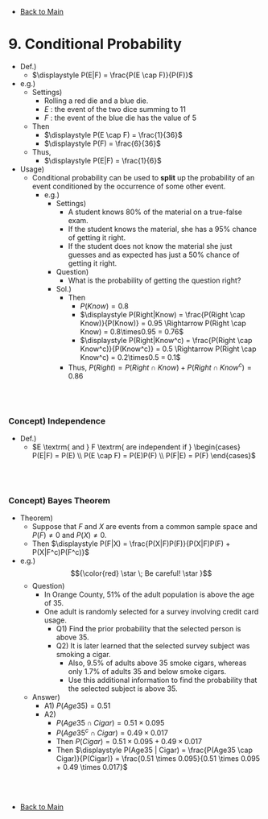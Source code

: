 - [Back to Main](../main.md)

# 9. Conditional Probability
- Def.)
  - $`\displaystyle P(E|F) = \frac{P(E \cap F)}{P(F)}`$
- e.g.)
  - Settings)
    - Rolling a red die and a blue die.
    - $`E`$ : the event of the two dice summing to 11
    - $`F`$ : the event of the blue die has the value of 5
  - Then
    - $`\displaystyle P(E \cap F) = \frac{1}{36}`$
    - $`\displaystyle P(F) = \frac{6}{36}`$
  - Thus,    
    - $`\displaystyle P(E|F) = \frac{1}{6}`$
- Usage)
  - Conditional probability can be used to **split** up the probability of an event conditioned by the occurrence of some other event.
    - e.g.)
      - Settings)
        - A student knows 80% of the material on a true-false exam.
        - If the student knows the material, she has a 95% chance of getting it right.
        - If the student does not know the material she just guesses and as expected has just a 50% chance of getting it right.
      - Question)
        - What is the probability of getting the question right?
      - Sol.)
        - Then
          - $`P(Know) = 0.8`$
          - $`\displaystyle P(Right|Know) = \frac{P(Right \cap Know)}{P(Know)} = 0.95 \Rightarrow P(Right \cap Know) = 0.8\times0.95 = 0.76`$
          - $`\displaystyle P(Right|Know^c) = \frac{P(Right \cap Know^c)}{P(Know^c)} = 0.5 \Rightarrow P(Right \cap Know^c) = 0.2\times0.5 = 0.1`$
        - Thus, $`P(Right) = P(Right \cap Know) + P(Right \cap Know^c) = 0.86`$

<br><br>

### Concept) Independence
- Def.)
  - $`E \textrm{ and } F \textrm{ are independent if } \begin{cases}
    P(E|F) = P(E) \\ P(E \cap F) = P(E)P(F) \\ P(F|E) = P(F)
  \end{cases}`$

<br><br>

### Concept) Bayes Theorem
- Theorem)
  - Suppose that $`F`$ and $`X`$ are events from a common sample space and $`P(F) \ne 0`$ and $`P(X) \ne 0`$.
  - Then $`\displaystyle P(F|X) = \frac{P(X|F)P(F)}{P(X|F)P(F) + P(X|F^c)P(F^c)}`$
- e.g.) $${\color{red} \star \; Be careful! \star }$$
  - Question)
    - In Orange County, 51% of the adult population is above the age of 35. 
    - One adult is randomly selected for a survey involving credit card usage.
      - Q1) Find the prior probability that the selected person is above 35.
      - Q2) It is later learned that the selected survey subject was smoking a cigar. 
        - Also, 9.5% of adults above 35 smoke cigars, whereas only 1.7% of adults 35 and below smoke cigars. 
        - Use this additional information to find the probability that the selected subject is above 35.
  - Answer)
    - A1) $`P(Age35) = 0.51`$
    - A2)
      - $`P(Age35 \cap Cigar) = 0.51 \times 0.095`$
      - $`P(Age35^c \cap Cigar) = 0.49 \times 0.017`$
      - Then $`P(Cigar) = 0.51 \times 0.095 + 0.49 \times 0.017`$
      - Then $`\displaystyle P(Age35 | Cigar) = \frac{P(Age35 \cap Cigar)}{P(Cigar)} = \frac{0.51 \times 0.095}{0.51 \times 0.095 + 0.49 \times 0.017}`$


<br><br>

- [Back to Main](../main.md)